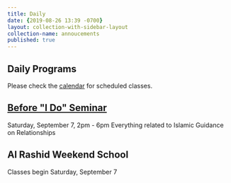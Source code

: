 ```yaml
---
title: Daily
date: {2019-08-26 13:39 -0700}
layout: collection-with-sidebar-layout
collection-name: annoucements
published: true
---
```


## Daily Programs
Please check the [calendar](http://www.icsd.org/calendar) for scheduled classes.

## [Before "I Do" Seminar](https://www.icsd.org/events/before-i-do-seminar)
Saturday, September 7, 2pm - 6pm
Everything related to Islamic Guidance on Relationships

## Al Rashid Weekend School
Classes begin Saturday, September 7
